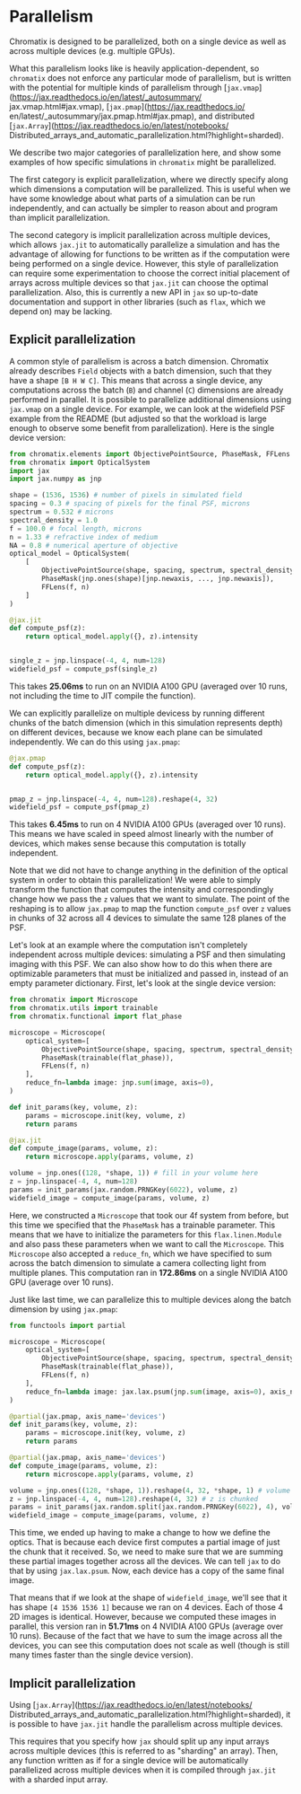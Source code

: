 # Parallelism

Chromatix is designed to be parallelized, both on a single device as well as
across multiple devices (e.g. multiple GPUs).

What this parallelism looks like is heavily application-dependent, so
`chromatix` does not enforce any particular mode of parallelism, but
is written with the potential for multiple kinds of parallelism through
[``jax.vmap``](https://jax.readthedocs.io/en/latest/_autosummary/
jax.vmap.html#jax.vmap), [``jax.pmap``](https://jax.readthedocs.io/
en/latest/_autosummary/jax.pmap.html#jax.pmap), and distributed
[``jax.Array``](https://jax.readthedocs.io/en/latest/notebooks/
Distributed_arrays_and_automatic_parallelization.html?highlight=sharded).

We describe two major categories of parallelization here, and show some
examples of how specific simulations in `chromatix` might be parallelized.

The first category is explicit parallelization, where we directly specify along
which dimensions a computation will be parallelized. This is useful when we
have some knowledge about what parts of a simulation can be run independently,
and can actually be simpler to reason about and program than implicit
parallelization.

The second category is implicit parallelization across multiple devices,
which allows ``jax.jit`` to automatically parallelize a simulation and has the
advantage of allowing for functions to be written as if the computation were
being performed on a single device. However, this style of parallelization
can require some experimentation to choose the correct initial placement of
arrays across multiple devices so that ``jax.jit`` can choose the optimal
parallelization. Also, this is currently a new API in `jax` so up-to-date
documentation and support in other libraries (such as `flax`, which we depend
on) may be lacking.

## Explicit parallelization

A common style of parallelism is across a batch dimension. Chromatix already
describes ``Field`` objects with a batch dimension, such that they have a
shape `[B H W C]`. This means that across a single device, any computations
across the batch (`B`) and channel (`C`) dimensions are already performed in
parallel. It is possible to parallelize additional dimensions using `jax.vmap`
on a single device. For example, we can look at the widefield PSF example from
the README (but adjusted so that the workload is large enough to observe some
benefit from parallelization). Here is the single device version:

```python
from chromatix.elements import ObjectivePointSource, PhaseMask, FFLens
from chromatix import OpticalSystem
import jax
import jax.numpy as jnp

shape = (1536, 1536) # number of pixels in simulated field
spacing = 0.3 # spacing of pixels for the final PSF, microns
spectrum = 0.532 # microns
spectral_density = 1.0
f = 100.0 # focal length, microns
n = 1.33 # refractive index of medium
NA = 0.8 # numerical aperture of objective
optical_model = OpticalSystem(
    [
        ObjectivePointSource(shape, spacing, spectrum, spectral_density, f, n, NA),
        PhaseMask(jnp.ones(shape)[jnp.newaxis, ..., jnp.newaxis]),
        FFLens(f, n)
    ]
)

@jax.jit
def compute_psf(z):
    return optical_model.apply({}, z).intensity


single_z = jnp.linspace(-4, 4, num=128)
widefield_psf = compute_psf(single_z)
```

This takes **25.06ms** to run on an NVIDIA A100 GPU (averaged over 10 runs, not
including the time to JIT compile the function).

We can explicitly parallelize on multiple devicess by running different chunks of
the batch dimension (which in this simulation represents depth) on different
devices, because we know each plane can be simulated independently. We can do this
using ``jax.pmap``:

```python
@jax.pmap
def compute_psf(z):
    return optical_model.apply({}, z).intensity


pmap_z = jnp.linspace(-4, 4, num=128).reshape(4, 32)
widefield_psf = compute_psf(pmap_z)
```

This takes **6.45ms** to run on 4 NVIDIA A100 GPUs (averaged over 10 runs). This
means we have scaled in speed almost linearly with the number of devices, which
makes sense because this computation is totally independent.

Note that we did not have to change anything in the definition of the optical
system in order to obtain this parallelization! We were able to simply
transform the function that computes the intensity and correspondingly change
how we pass the ``z`` values that we want to simulate. The point of the
reshaping is to allow ``jax.pmap`` to map the function ``compute_psf`` over
``z`` values in chunks of 32 across all 4 devices to simulate the same 128 planes
of the PSF.

Let's look at an example where the computation isn't completely independent
across multiple devices: simulating a PSF and then simulating imaging with this
PSF. We can also show how to do this when there are optimizable parameters that
must be initialized and passed in, instead of an empty parameter dictionary.
First, let's look at the single device version:

```python
from chromatix import Microscope
from chromatix.utils import trainable
from chromatix.functional import flat_phase

microscope = Microscope(
    optical_system=[
        ObjectivePointSource(shape, spacing, spectrum, spectral_density, f, n, NA),
        PhaseMask(trainable(flat_phase)),
        FFLens(f, n)
    ],
    reduce_fn=lambda image: jnp.sum(image, axis=0),
)

def init_params(key, volume, z):
    params = microscope.init(key, volume, z)
    return params

@jax.jit
def compute_image(params, volume, z):
    return microscope.apply(params, volume, z)

volume = jnp.ones((128, *shape, 1)) # fill in your volume here
z = jnp.linspace(-4, 4, num=128)
params = init_params(jax.random.PRNGKey(6022), volume, z)
widefield_image = compute_image(params, volume, z)
```

Here, we constructed a ``Microscope`` that took our 4f system from before, but
this time we specified that the ``PhaseMask`` has a trainable parameter. This
means that we have to initialize the parameters for this ``flax.linen.Module``
and also pass these parameters when we want to call the ``Microscope``. This
``Microscope`` also accepted a ``reduce_fn``, which we have specified to sum
across the batch dimension to simulate a camera collecting light from multiple
planes. This computation ran in **172.86ms** on a single NVIDIA A100 GPU
(average over 10 runs).

Just like last time, we can parallelize this to multiple devices along the
batch dimension by using ``jax.pmap``:

```python
from functools import partial

microscope = Microscope(
    optical_system=[
        ObjectivePointSource(shape, spacing, spectrum, spectral_density, f, n, NA),
        PhaseMask(trainable(flat_phase)),
        FFLens(f, n)
    ],
    reduce_fn=lambda image: jax.lax.psum(jnp.sum(image, axis=0), axis_name='devices'),
)

@partial(jax.pmap, axis_name='devices')
def init_params(key, volume, z):
    params = microscope.init(key, volume, z)
    return params

@partial(jax.pmap, axis_name='devices')
def compute_image(params, volume, z):
    return microscope.apply(params, volume, z)

volume = jnp.ones((128, *shape, 1)).reshape(4, 32, *shape, 1) # volume is chunked
z = jnp.linspace(-4, 4, num=128).reshape(4, 32) # z is chunked
params = init_params(jax.random.split(jax.random.PRNGKey(6022), 4), volume, z)
widefield_image = compute_image(params, volume, z)
```

This time, we ended up having to make a change to how we define the optics.
That is because each device first computes a partial image of just the chunk
that it received. So, we need to make sure that we are summing these partial
images together across all the devices. We can tell `jax` to do that by using
``jax.lax.psum``. Now, each device has a copy of the same final image.

That means that if we look at the shape of ``widefield_image``, we'll see that
it has shape `[4 1536 1536 1]` because we ran on 4 devices. Each of those 4
2D images is identical. However, because we computed these images in parallel,
this version ran in **51.71ms** on 4 NVIDIA A100 GPUs (average over 10 runs).
Because of the fact that we have to sum the image across all the devices, you
can see this computation does not scale as well (though is still many times
faster than the single device version).
 
## Implicit parallelization

Using [``jax.Array``](https://jax.readthedocs.io/en/latest/notebooks/
Distributed_arrays_and_automatic_parallelization.html?highlight=sharded), it is
possible to have ``jax.jit`` handle the parallelism across multiple devices.

This requires that you specify how `jax` should split up any input arrays
across multiple devices (this is referred to as "sharding" an array). Then, any
function written as if for a single device will be automatically parallelized
across multiple devices when it is compiled through ``jax.jit`` with a sharded
input array.